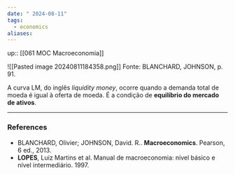 ```yaml
---
date: " 2024-08-11"
tags:
  - economics
aliases:
---
```


up:: [[061 MOC Macroeconomia]]

![[Pasted image 20240811184358.png]]
Fonte: BLANCHARD, JOHNSON, p. 91.

A curva LM, do inglês *liquidity money*, ocorre quando a demanda total de moeda é igual à oferta de moeda. É a condição de **equilíbrio do mercado de ativos**.


---
### References
- BLANCHARD, Olivier; JOHNSON, David. R.. **Macroeconomics**. Pearson, 6 ed., 2013.
- **LOPES**, Luiz Martins et al. Manual de macroeconomia: nível básico e nível intermediário. 1997.